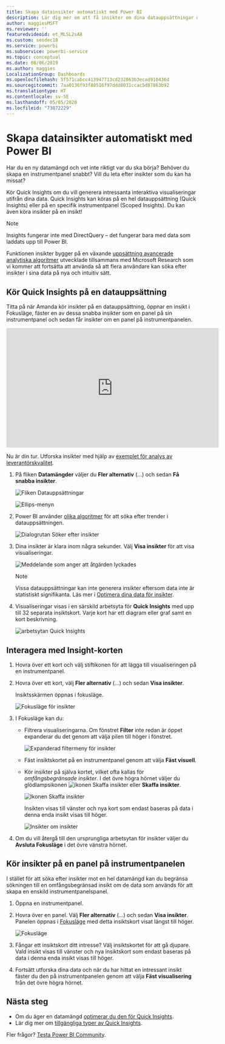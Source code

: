 ```yaml
---
title: Skapa datainsikter automatiskt med Power BI
description: Lär dig mer om att få insikter om dina datauppsättningar och instrumentpanelers paneler.
author: maggiesMSFT
ms.reviewer: ''
featuredvideoid: et_MLSL2sA8
ms.custom: seodec18
ms.service: powerbi
ms.subservice: powerbi-service
ms.topic: conceptual
ms.date: 08/06/2019
ms.author: maggies
LocalizationGroup: Dashboards
ms.openlocfilehash: 5f571cabcc413947713cd232863b3ecad910436d
ms.sourcegitcommit: 7aa0136f93f88516f97ddd8031ccac5d07863b92
ms.translationtype: HT
ms.contentlocale: sv-SE
ms.lasthandoff: 05/05/2020
ms.locfileid: "73872229"
---
```

# <a name="generate-data-insights-automatically-with-power-bi"></a>Skapa datainsikter automatiskt med Power BI
Har du en ny datamängd och vet inte riktigt var du ska börja?  Behöver du skapa en instrumentpanel snabbt?  Vill du leta efter insikter som du kan ha missat?

Kör Quick Insights om du vill generera intressanta interaktiva visualiseringar utifrån dina data. Quick Insights kan köras på en hel datauppsättning (Quick Insights) eller på en specifik instrumentpanel (Scoped Insights). Du kan även köra insikter på en insikt!

> [!NOTE]
> Insights fungerar inte med DirectQuery – det fungerar bara med data som laddats upp till Power BI.
> 

Funktionen insikter bygger på en växande [uppsättning avancerade analytiska algoritmer](service-insight-types.md) utvecklade tillsammans med Microsoft Research som vi kommer att fortsätta att använda så att flera användare kan söka efter insikter i sina data på nya och intuitiv sätt.

## <a name="run-quick-insights-on-a-dataset"></a>Kör Quick Insights på en datauppsättning
Titta på när Amanda kör insikter på en datauppsättning, öppnar en insikt i Fokusläge, fäster en av dessa snabba insikter som en panel på sin instrumentpanel och sedan får insikter om en panel på instrumentpanelen.

<iframe width="560" height="315" src="https://www.youtube.com/embed/et_MLSL2sA8" frameborder="0" allowfullscreen></iframe>


Nu är din tur. Utforska insikter med hjälp av [exemplet för analys av leverantörskvalitet](sample-supplier-quality.md).

1. På fliken **Datamängder** väljer du **Fler alternativ** (…) och sedan **Få snabba insikter**.
   
    ![Fliken Datauppsättningar](media/service-insights/power-bi-ellipses.png)
   
    ![Ellips-menyn](media/service-insights/power-bi-tab.png)
2. Power BI använder [olika algoritmer](service-insight-types.md) för att söka efter trender i datauppsättningen.
   
    ![Dialogrutan Söker efter insikter](media/service-insights/pbi_autoinsightssearching.png)
3. Dina insikter är klara inom några sekunder.  Välj **Visa insikter** för att visa visualiseringar.
   
    ![Meddelande som anger att åtgärden lyckades](media/service-insights/pbi_autoinsightsuccess.png)
   
    > [!NOTE]
    > Vissa datauppsättningar kan inte generera insikter eftersom data inte är statistiskt signifikanta.  Läs mer i [Optimera dina data för insikter](service-insights-optimize.md).
    > 
    
4. Visualiseringar visas i en särskild arbetsyta för **Quick Insights** med upp till 32 separata insiktskort. Varje kort har ett diagram eller graf samt en kort beskrivning.
   
    ![arbetsytan Quick Insights](media/service-insights/power-bi-insights.png)

## <a name="interact-with-the-insight-cards"></a>Interagera med Insight-korten

1. Hovra över ett kort och välj stiftikonen för att lägga till visualiseringen på en instrumentpanel.

2. Hovra över ett kort, välj **Fler alternativ** (…) och sedan **Visa insikter**. 

    Insiktsskärmen öppnas i fokusläge.
   
    ![Fokusläge för insikter](media/service-insights/power-bi-insight-focus.png)
3. I Fokusläge kan du:
   
   * Filtrera visualiseringarna. Om fönstret **Filter** inte redan är öppet expanderar du det genom att välja pilen till höger i fönstret.

       ![Expanderad filtermeny för insikter](media/service-insights/power-bi-insights-filter-new.png)
   * Fäst insiktskortet på en instrumentpanel genom att välja **Fäst visuell**.
   * Kör insikter på själva kortet, vilket ofta kallas för *omfångsbegränsade insikter*. I det övre högra hörnet väljer du glödlampsikonen ![ikonen Skaffa insikter](media/service-insights/power-bi-bulb-icon.png) eller **Skaffa insikter**.
     
       ![Ikonen Skaffa insikter](media/service-insights/pbi-autoinsights-tile.png)
     
     Insikten visas till vänster och nya kort som endast baseras på data i denna enda insikt visas till höger.
     
       ![Insikter om insikter](media/service-insights/power-bi-insights-on-insights-new.png)
4. Om du vill återgå till den ursprungliga arbetsytan för insikter väljer du **Avsluta Fokusläge** i det övre vänstra hörnet.

## <a name="run-insights-on-a-dashboard-tile"></a>Kör insikter på en panel på instrumentpanelen
I stället för att söka efter insikter mot en hel datamängd kan du begränsa sökningen till en omfångsbegränsad insikt om de data som används för att skapa en enskild instrumentpanelspanel. 

1. Öppna en instrumentpanel.
2. Hovra över en panel. Välj **Fler alternativ** (...) och sedan **Visa insikter**. Panelen öppnas i [Fokusläge](service-focus-mode.md) med detta insiktskort visat längst till höger.    
   
    ![Fokusläge](media/service-insights/pbi-insights-tile.png)    
3. Fångar ett insiktskort ditt intresse? Välj insiktskortet för att gå djupare. Vald insikt visas till vänster och nya insiktskort som endast baseras på data i denna enda insikt visas till höger.    
4. Fortsätt utforska dina data och när du har hittat en intressant insikt fäster du den på instrumentpanelen genom att välja **Fäst visualisering** från det övre högra hörnet.

## <a name="next-steps"></a>Nästa steg
- Om du äger en datamängd [optimerar du den för Quick Insights](service-insights-optimize.md).
- Lär dig mer om [tillgängliga typer av Quick Insights](service-insight-types.md).

Fler frågor? [Testa Power BI Community](https://community.powerbi.com/).


